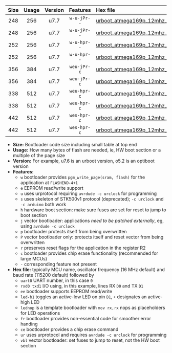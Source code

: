 |Size|Usage|Version|Features|Hex file|
|:-:|:-:|:-:|:-:|:--|
|248|256|u7.7|`w-u-jPr--`|[urboot_atmega169p_12mhz_4800bps_uart0_rxe0_txe1_led+b5_ur_vbl.hex](https://raw.githubusercontent.com/stefanrueger/urboot.hex/main/mcus/atmega169p/fcpu_12mhz/4800_bps/urboot_atmega169p_12mhz_4800bps_uart0_rxe0_txe1_led+b5_ur_vbl.hex)|
|248|256|u7.7|`w-u-jPr--`|[urboot_atmega169p_12mhz_4800bps_uart0_rxe0_txe1_lednop_ur_vbl.hex](https://raw.githubusercontent.com/stefanrueger/urboot.hex/main/mcus/atmega169p/fcpu_12mhz/4800_bps/urboot_atmega169p_12mhz_4800bps_uart0_rxe0_txe1_lednop_ur_vbl.hex)|
|252|256|u7.7|`w-u-hpr--`|[urboot_atmega169p_12mhz_4800bps_uart0_rxe0_txe1_led+b5_fr_ur.hex](https://raw.githubusercontent.com/stefanrueger/urboot.hex/main/mcus/atmega169p/fcpu_12mhz/4800_bps/urboot_atmega169p_12mhz_4800bps_uart0_rxe0_txe1_led+b5_fr_ur.hex)|
|252|256|u7.7|`w-u-hpr--`|[urboot_atmega169p_12mhz_4800bps_uart0_rxe0_txe1_lednop_fr_ur.hex](https://raw.githubusercontent.com/stefanrueger/urboot.hex/main/mcus/atmega169p/fcpu_12mhz/4800_bps/urboot_atmega169p_12mhz_4800bps_uart0_rxe0_txe1_lednop_fr_ur.hex)|
|356|384|u7.7|`weu-jPr-c`|[urboot_atmega169p_12mhz_4800bps_uart0_rxe0_txe1_ee_led+b5_fr_ce_ur_vbl.hex](https://raw.githubusercontent.com/stefanrueger/urboot.hex/main/mcus/atmega169p/fcpu_12mhz/4800_bps/urboot_atmega169p_12mhz_4800bps_uart0_rxe0_txe1_ee_led+b5_fr_ce_ur_vbl.hex)|
|356|384|u7.7|`weu-jPr-c`|[urboot_atmega169p_12mhz_4800bps_uart0_rxe0_txe1_ee_lednop_fr_ce_ur_vbl.hex](https://raw.githubusercontent.com/stefanrueger/urboot.hex/main/mcus/atmega169p/fcpu_12mhz/4800_bps/urboot_atmega169p_12mhz_4800bps_uart0_rxe0_txe1_ee_lednop_fr_ce_ur_vbl.hex)|
|338|512|u7.7|`weu-hpr-c`|[urboot_atmega169p_12mhz_4800bps_uart0_rxe0_txe1_ee_led+b5_fr_ce_ur.hex](https://raw.githubusercontent.com/stefanrueger/urboot.hex/main/mcus/atmega169p/fcpu_12mhz/4800_bps/urboot_atmega169p_12mhz_4800bps_uart0_rxe0_txe1_ee_led+b5_fr_ce_ur.hex)|
|338|512|u7.7|`weu-hpr-c`|[urboot_atmega169p_12mhz_4800bps_uart0_rxe0_txe1_ee_lednop_fr_ce_ur.hex](https://raw.githubusercontent.com/stefanrueger/urboot.hex/main/mcus/atmega169p/fcpu_12mhz/4800_bps/urboot_atmega169p_12mhz_4800bps_uart0_rxe0_txe1_ee_lednop_fr_ce_ur.hex)|
|442|512|u7.7|`wes-hpr-c`|[urboot_atmega169p_12mhz_4800bps_uart0_rxe0_txe1_ee_led+b5_fr_ce.hex](https://raw.githubusercontent.com/stefanrueger/urboot.hex/main/mcus/atmega169p/fcpu_12mhz/4800_bps/urboot_atmega169p_12mhz_4800bps_uart0_rxe0_txe1_ee_led+b5_fr_ce.hex)|
|442|512|u7.7|`wes-hpr-c`|[urboot_atmega169p_12mhz_4800bps_uart0_rxe0_txe1_ee_lednop_fr_ce.hex](https://raw.githubusercontent.com/stefanrueger/urboot.hex/main/mcus/atmega169p/fcpu_12mhz/4800_bps/urboot_atmega169p_12mhz_4800bps_uart0_rxe0_txe1_ee_lednop_fr_ce.hex)|

- **Size:** Bootloader code size including small table at top end
- **Usage:** How many bytes of flash are needed, ie, HW boot section or a multiple of the page size
- **Version:** For example, u7.6 is an urboot version, o5.2 is an optiboot version
- **Features:**
  + `w` bootloader provides `pgm_write_page(sram, flash)` for the application at `FLASHEND-4+1`
  + `e` EEPROM read/write support
  + `u` uses urprotocol requiring `avrdude -c urclock` for programming
  + `s` uses skeleton of STK500v1 protocol (deprecated); `-c urclock` and `-c arduino` both work
  + `h` hardware boot section: make sure fuses are set for reset to jump to boot section
  + `j` vector bootloader: applications *need to be patched externally*, eg, using `avrdude -c urclock`
  + `p` bootloader protects itself from being overwritten
  + `P` vector bootloader only: protects itself and reset vector from being overwritten
  + `r` preserves reset flags for the application in the register R2
  + `c` bootloader provides chip erase functionality (recommended for large MCUs)
  + `-` corresponding feature not present
- **Hex file:** typically MCU name, oscillator frequency (16 MHz default) and baud rate (115200 default) followed by
  + `uart0` UART number, in this case `0`
  + `rxd0 txd1` I/O using, in this example, lines RX `D0` and TX `D1`
  + `ee` bootloader supports EEPROM read/write
  + `led-b1` toggles an active-low LED on pin `B1`, `+` designates an active-high LED
  + `lednop` is a template bootloader with `mov rx,rx` nops as placeholders for LED operations
  + `fr` bootloader provides non-essential code for smoother error handing
  + `ce` bootloader provides a chip erase command
  + `ur` uses urprotocol and requires `avrdude -c urclock` for programming
  + `vbl` vector bootloader: set fuses to jump to reset, not the HW boot section
